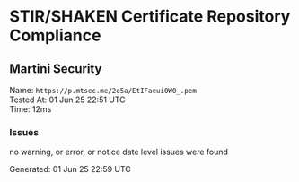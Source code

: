 # STIR/SHAKEN Certificate Repository Compliance

## Martini Security

Name: `https://p.mtsec.me/2e5a/EtIFaeui0W0_.pem`\
Tested At: 01 Jun 25 22:51 UTC\
Time: 12ms

### Issues

no warning, or error, or notice date level issues were found

Generated: 01 Jun 25 22:59 UTC